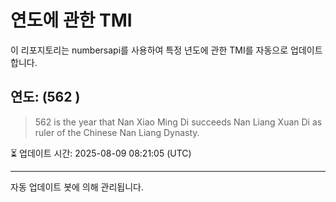 
# 연도에 관한 TMI

이 리포지토리는 numbersapi를 사용하여 특정 년도에 관한 TMI를 자동으로 업데이트합니다.

## 연도: (562 )
> 562 is the year that Nan Xiao Ming Di succeeds Nan Liang Xuan Di as ruler of the Chinese Nan Liang Dynasty.

⏳ 업데이트 시간: 2025-08-09 08:21:05 (UTC)

---
자동 업데이트 봇에 의해 관리됩니다.
